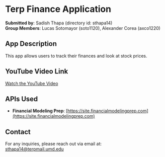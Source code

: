 # Terp Finance Application

**Submitted by**: Sadish Thapa (directory id: sthapa14)  
**Group Members**: Lucas Sotomayor (soto1120), Alexander Corea (axco1220)

## App Description

This app allows users to track their finances and look at stock prices.

## YouTube Video Link

[Watch the YouTube Video](https://www.youtube.com/watch?v=I3WiXRcXNoc)

## APIs Used

- **Financial Modeling Prep**: [https://site.financialmodelingprep.com](https://site.financialmodelingprep.com)

## Contact

For any inquiries, please reach out via email at:  
[sthapa14@terpmail.umd.edu](mailto:sthapa14@terpmail.umd.edu)
